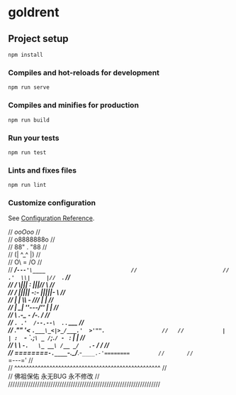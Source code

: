 # goldrent

## Project setup
```
npm install
```

### Compiles and hot-reloads for development
```
npm run serve
```

### Compiles and minifies for production
```
npm run build
```

### Run your tests
```
npm run test
```

### Lints and fixes files
```
npm run lint
```

### Customize configuration
See [Configuration Reference](https://cli.vuejs.org/config/).



//                          _ooOoo_                               //  
//                         o8888888o                              //      
//                         88" . "88                              //      
//                         (| ^_^ |)                              //      
//                         O\  =  /O                              //  
//                      ____/`---'\____                           //                          
//                    .'  \\|     |//  `.                         //  
//                   /  \\|||  :  |||//  \                        //      
//                  /  _||||| -:- |||||-  \                       //  
//                  |   | \\\  -  /// |   |                       //  
//                  | \_|  ''\---/''  |   |                       //          
//                  \  .-\__  `-`  ___/-. /                       //          
//                ___`. .'  /--.--\  `. . ___                     //      
//              ."" '<  `.___\_<|>_/___.'  >'"".                  //  
//            | | :  `- \`.;`\ _ /`;.`/ - ` : | |                 //      
//            \  \ `-.   \_ __\ /__ _/   .-` /  /                 //  
//      ========`-.____`-.___\_____/___.-`____.-'========         //      
//                           `=---='                              //  
//      ^^^^^^^^^^^^^^^^^^^^^^^^^^^^^^^^^^^^^^^^^^^^^^^^^^        //  
//              佛祖保佑       永无BUG    永不修改                   //
////////////////////////////////////////////////////////////////////
